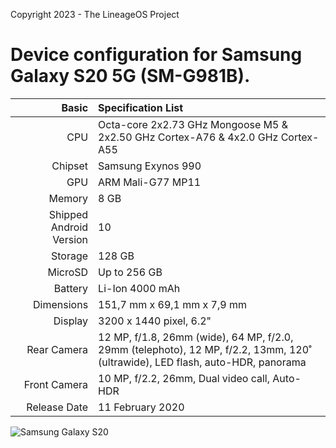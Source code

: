 Copyright 2023 - The LineageOS Project

Device configuration for Samsung Galaxy S20 5G (SM-G981B).
========================================

Basic   | Specification List
-------:|:-------------------------
CPU     | Octa-core 2x2.73 GHz Mongoose M5 & 2x2.50 GHz Cortex-A76 & 4x2.0 GHz Cortex-A55
Chipset | Samsung Exynos 990
GPU     | ARM Mali-G77 MP11
Memory  | 8 GB
Shipped Android Version | 10
Storage | 128 GB
MicroSD | Up to 256 GB
Battery | Li-Ion 4000 mAh
Dimensions | 151,7 mm x 69,1 mm x 7,9 mm
Display | 3200 x 1440 pixel, 6.2"
Rear Camera  | 12 MP, f/1.8, 26mm (wide), 64 MP, f/2.0, 29mm (telephoto), 12 MP, f/2.2, 13mm, 120˚ (ultrawide), LED flash, auto-HDR, panorama
Front Camera | 10 MP, f/2.2, 26mm, Dual video call, Auto-HDR
Release Date | 11 February 2020

![Samsung Galaxy S20](https://fdn2.gsmarena.com/vv/pics/samsung/samsung-galaxy-s20-2.jpg "Samsung Galaxy S20")
